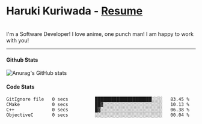  # Haruki Kuriwada - <a href="https://docs.google.com/document/d/1oy0KFkAIEDdaN0KtgwNnSvFJkX0toXE1P4VLIS8YCGo/edit?usp=sharing">Resume</a>
 <br/>
 I'm a Software Developer! I love anime, one punch man! I am happy to work with you! 
<br/>

<hr />

#### Github Stats
![Anurag's GitHub stats](https://github-readme-stats.vercel.app/api?username=kuri-sun&hide=contribs,prs&theme=tokyonight)

#### Code Stats
<!--START_SECTION:waka-->

```text
GitIgnore file   0 secs          █████████████████████░░░░   83.45 %
CMake            0 secs          ██▓░░░░░░░░░░░░░░░░░░░░░░   10.13 %
C++              0 secs          █▓░░░░░░░░░░░░░░░░░░░░░░░   06.38 %
ObjectiveC       0 secs          ░░░░░░░░░░░░░░░░░░░░░░░░░   00.04 %
```

<!--END_SECTION:waka-->

